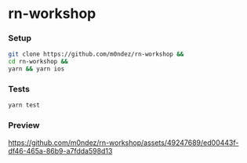 # rn-workshop

### Setup

```bash
git clone https://github.com/m0ndez/rn-workshop &&
cd rn-workshop &&
yarn && yarn ios
```

### Tests

```bash
yarn test
```

### Preview

https://github.com/m0ndez/rn-workshop/assets/49247689/ed00443f-df46-465a-86b9-a7fdda598d13

